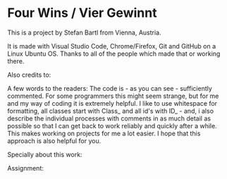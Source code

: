 # Four Wins / Vier Gewinnt
This is a project by Stefan Bartl from Vienna, Austria.

It is made with Visual Studio Code, Chrome/Firefox, Git and GitHub on a Linux Ubuntu OS.
Thanks to all of the people which made that or working there.

Also credits to:

A few words to the readers:
The code is - as you can see - sufficiently commented. For some programmers this might seem strange, but for me and my way of coding it is extremely helpful. I like to use whitespace for formatting,  all classes start with Class_ and all id's with ID_  - and, i also describe the individual processes with comments in as much detail as possible so that I can get back to work reliably and quickly after a while. This makes working on projects for me a lot easier. I hope that this approach is also helpful for you.

Specially about this work:


Assignment:

